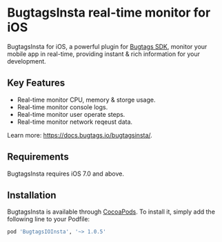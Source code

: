 # BugtagsInsta real-time monitor for iOS

BugtagsInsta for iOS, a powerful plugin for [Bugtags SDK](https://github.com/BugtagsIO/BugtagsIO-iOS), monitor your mobile app in real-time, providing instant & rich information for your development.

## Key Features

- Real-time monitor CPU, memory & storge usage.
- Real-time monitor console logs.
- Real-time monitor user operate steps.
- Real-time monitor network reqeust data.

Learn more: https://docs.bugtags.io/bugtagsinsta/.

## Requirements

BugtagsInsta requires iOS 7.0 and above.

## Installation

BugtagsInsta is available through [CocoaPods](http://cocoapods.org). To install
it, simply add the following line to your Podfile:

```ruby
pod 'BugtagsIOInsta', '~> 1.0.5'
```
